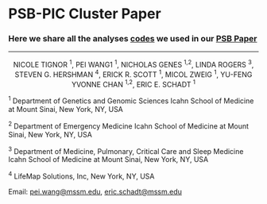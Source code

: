 # PSB-PIC Cluster Paper
### Here we share all the analyses [codes](https://github.com/DigitalHealthCenterMSSM/PSB-Cluster/PIC.R) we used in our [PSB Paper](https://psb.stanford.edu/psb-online/proceedings/psb17/tignor.pdf)
-------------------------------------------------
<p align="center">
NICOLE TIGNOR <sup>1</sup>, PEI WANG1 <sup>1</sup>, NICHOLAS GENES <sup>1,2</sup>, LINDA ROGERS <sup>3</sup>, STEVEN G. HERSHMAN <sup>4</sup>, ERICK R. SCOTT <sup>1</sup>, MICOL ZWEIG <sup>1</sup>, YU-FENG YVONNE CHAN <sup>1,2</sup>, ERIC E. SCHADT <sup>1</sup>

<sup>1</sup>
Department of Genetics and Genomic Sciences
Icahn School of Medicine at Mount Sinai, New York, NY, USA

<sup>2</sup>
Department of Emergency Medicine
Icahn School of Medicine at Mount Sinai, New York, NY, USA

<sup>3</sup>
Department of Medicine, Pulmonary, Critical Care and Sleep Medicine
Icahn School of Medicine at Mount Sinai, New York, NY, USA

<sup>4</sup>
LifeMap Solutions, Inc, New York, NY, USA

Email: pei.wang@mssm.edu, eric.schadt@mssm.edu
</p>

